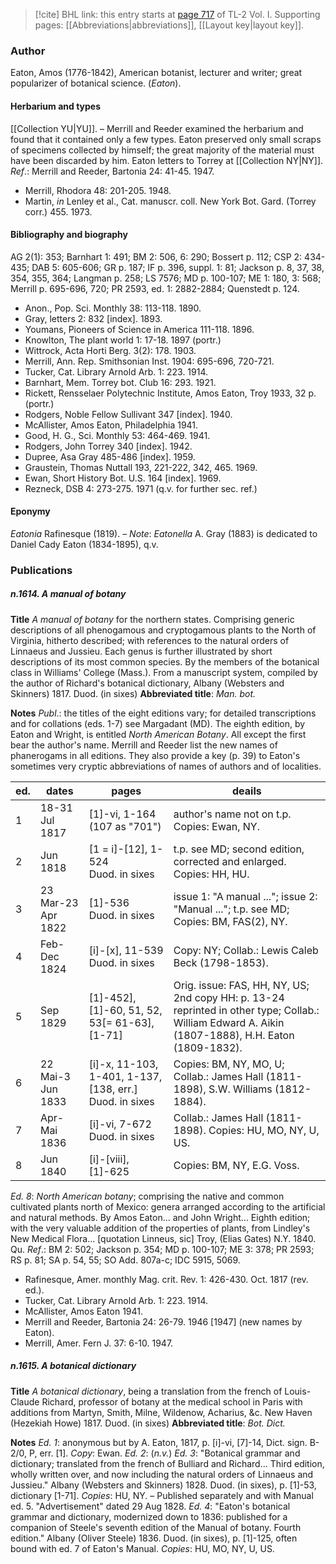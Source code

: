> [!cite] BHL link: this entry starts at [page 717](https://www.biodiversitylibrary.org/item/103414#page/765/mode/1up) of TL-2 Vol. I.
> Supporting pages: [[Abbreviations|abbreviations]], [[Layout key|layout key]].

### Author

Eaton, Amos (1776-1842), American botanist, lecturer and writer; great popularizer of botanical science. (*Eaton*).

#### Herbarium and types

[[Collection YU|YU]]. – Merrill and Reeder examined the herbarium and found that it contained only a few types. Eaton preserved only small scraps of specimens collected by himself; the great majority of the material must have been discarded by him. Eaton letters to Torrey at [[Collection NY|NY]].
*Ref*.: Merrill and Reeder, Bartonia 24: 41-45. 1947.
- Merrill, Rhodora 48: 201-205. 1948.
- Martin, *in* Lenley et al., Cat. manuscr. coll. New York Bot. Gard. (Torrey corr.) 455. 1973.

#### Bibliography and biography

AG 2(1): 353; Barnhart 1: 491; BM 2: 506, 6: 290; Bossert p. 112; CSP 2: 434-435; DAB 5: 605-606; GR p. 187; IF p. 396, suppl. 1: 81; Jackson p. 8, 37, 38, 354, 355, 364; Langman p. 258; LS 7576; MD p. 100-107; ME 1: 180, 3: 568; Merrill p. 695-696, 720; PR 2593, ed. 1: 2882-2884; Quenstedt p. 124.
- Anon., Pop. Sci. Monthly 38: 113-118. 1890.
- Gray, letters 2: 832 \[index\]. 1893.
- Youmans, Pioneers of Science in America 111-118. 1896.
- Knowlton, The plant world 1: 17-18. 1897 (portr.)
- Wittrock, Acta Horti Berg. 3(2): 178. 1903.
- Merrill, Ann. Rep. Smithsonian Inst. 1904: 695-696, 720-721.
- Tucker, Cat. Library Arnold Arb. 1: 223. 1914.
- Barnhart, Mem. Torrey bot. Club 16: 293. 1921.
- Rickett, Rensselaer Polytechnic Institute, Amos Eaton, Troy 1933, 32 p. (portr.)
- Rodgers, Noble Fellow Sullivant 347 \[index\]. 1940.
- McAllister, Amos Eaton, Philadelphia 1941.
- Good, H. G., Sci. Monthly 53: 464-469. 1941.
- Rodgers, John Torrey 340 \[index\]. 1942.
- Dupree, Asa Gray 485-486 \[index\]. 1959.
- Graustein, Thomas Nuttall 193, 221-222, 342, 465. 1969.
- Ewan, Short History Bot. U.S. 164 \[index\]. 1969.
- Rezneck, DSB 4: 273-275. 1971 (q.v. for further sec. ref.)

#### Eponymy

*Eatonia* Rafinesque (1819). – *Note*: *Eatonella* A. Gray (1883) is dedicated to Daniel Cady Eaton (1834-1895), q.v.

### Publications

##### n.1614. A manual of botany

**Title**
*A manual of botany* for the northern states. Comprising generic descriptions of all phenogamous and cryptogamous plants to the North of Virginia, hitherto described; with references to the natural orders of Linnaeus and Jussieu. Each genus is further illustrated by short descriptions of its most common species. By the members of the botanical class in Williams' College (Mass.). From a manuscript system, compiled by the author of Richard's botanical dictionary, Albany (Websters and Skinners) 1817. Duod. (in sixes)
**Abbreviated title**: *Man. bot.*

**Notes**
*Publ*.: the titles of the eight editions vary; for detailed transcriptions and for collations (eds. 1-7) see Margadant (MD). The eighth edition, by Eaton and Wright, is entitled *North American Botany*. All except the first bear the author's name. Merrill and Reeder list the new names of phanerogams in all editions. They also provide a key (p. 39) to Eaton's sometimes very cryptic abbreviations of names of authors and of localities.

|ed.	|dates	|pages	|deails|
|---	|---	|---	|---	|
|1	|18-31 Jul 1817	|\[1\]-vi, 1-164 (107 as "701")	|author's name not on t.p. Copies: Ewan, NY.|
|2	|Jun 1818	|\[1 = i\]-\[12\], 1-524<br/>Duod. in sixes	|t.p. see MD; second edition, corrected and enlarged. Copies: HH, HU.|
|3	|23 Mar-23 Apr 1822	|\[1\]-536<br/>Duod. in sixes	|issue 1: "A manual ..."; issue 2: "Manual ..."; t.p. see MD; Copies: BM, FAS(2), NY.|
|4	|Feb-Dec 1824	|\[i\]-\[x\], 11-539<br/>Duod. in sixes	|Copy: NY; Collab.: Lewis Caleb Beck (1798-1853).|
|5	|Sep 1829	|\[1\]-452\], \[1\]-60, 51, 52, 53\[= 61-63\], \[1-71\]	|Orig. issue: FAS, HH, NY, US; 2nd copy HH: p. 13-24 reprinted in other type; Collab.: William Edward A. Aikin (1807-1888), H.H. Eaton (1809-1832).|
|6	|22 Mai-3 Jun 1833	|\[i\]-x, 11-103, 1-401, 1-137, \[138, err.\]<br/>Duod. in sixes	|Copies: BM, NY, MO, U; Collab.: James Hall (1811-1898), S.W. Williams (1812-1884).|
|7	|Apr-Mai 1836	|\[i\]-vi, 7-672<br/>Duod. in sixes	|Collab.: James Hall (1811-1898). Copies: HU, MO, NY, U, US.|
|8	|Jun 1840	|\[i\]-\[viii\], \[1\]-625	|Copies: BM, NY, E.G. Voss.|

*Ed. 8*: *North American botany*; comprising the native and common cultivated plants north of Mexico: genera arranged according to the artificial and natural methods. By Amos Eaton... and John Wright... Eighth edition; with the very valuable addition of the properties of plants, from Lindley's New Medical Flora... \[quotation Linneus, sic\] Troy, (Elias Gates) N.Y. 1840. Qu.
*Ref*.: BM 2: 502; Jackson p. 354; MD p. 100-107; ME 3: 378; PR 2593; RS p. 81; SA p. 54, 55; SO Add. 807a-c; IDC 5915, 5069.
- Rafinesque, Amer. monthly Mag. crit. Rev. 1: 426-430. Oct. 1817 (rev. ed.).
- Tucker, Cat. Library Arnold Arb. 1: 223. 1914.
- McAllister, Amos Eaton 1941.
- Merrill and Reeder, Bartonia 24: 26-79. 1946 \[1947\] (new names by Eaton).
- Merrill, Amer. Fern J. 37: 6-10. 1947.

##### n.1615. A botanical dictionary

**Title**
*A botanical dictionary*, being a translation from the french of Louis-Claude Richard, professor of botany at the medical school in Paris with additions from Martyn, Smith, Milne, Wildenow, Acharius, &c. New Haven (Hezekiah Howe) 1817. Duod. (in sixes)
**Abbreviated title**: *Bot. Dict.*

**Notes**
*Ed. 1*: anonymous but by A. Eaton, 1817, p. \[i\]-vi, \[7\]-14, Dict. sign. B-2/0, P, err. \[1\].
*Copy*: Ewan.
*Ed. 2*: (*n.v.*)
*Ed. 3*: "Botanical grammar and dictionary; translated from the french of Bulliard and Richard... Third edition, wholly written over, and now including the natural orders of Linnaeus and Jussieu." Albany (Websters and Skinners) 1828. Duod. (in sixes), p. \[1\]-53, dictionary \[1-71\]. *Copies*: HU, NY. – Published separately and with Manual ed. 5. "Advertisement" dated 29 Aug 1828.
*Ed. 4*: "Eaton's botanical grammar and dictionary, modernized down to 1836: published for a companion of Steele's seventh edition of the Manual of botany. Fourth edition." Albany (Oliver Steele) 1836. Duod. (in sixes), p. \[1\]-125, often bound with ed. 7 of Eaton's Manual. *Copies*: HU, MO, NY, U, US.

